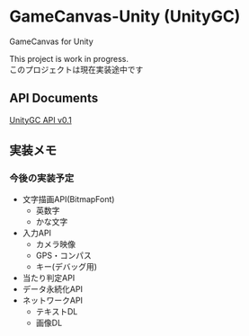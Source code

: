 # GameCanvas-Unity (UnityGC)
GameCanvas for Unity

This project is work in progress.<br>
このプロジェクトは現在実装途中です

## API Documents
[UnityGC API v0.1](https://sfc-sdp.github.io/GameCanvas-Unity/doc/class_game_canvas_1_1_game_canvas.html)

## 実装メモ

### 今後の実装予定
* 文字描画API(BitmapFont)
  * 英数字
  * かな文字
* 入力API
  * カメラ映像
  * GPS・コンパス
  * キー(デバッグ用)
* 当たり判定API
* データ永続化API
* ネットワークAPI
  * テキストDL
  * 画像DL
